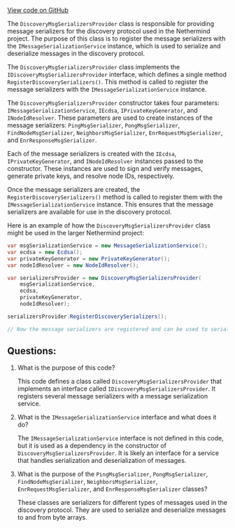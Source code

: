 [View code on GitHub](https://github.com/NethermindEth/nethermind/src/Nethermind/Nethermind.Network.Discovery/Serializers/DiscoveryMsgSerializersProvider.cs)

The `DiscoveryMsgSerializersProvider` class is responsible for providing message serializers for the discovery protocol used in the Nethermind project. The purpose of this class is to register the message serializers with the `IMessageSerializationService` instance, which is used to serialize and deserialize messages in the discovery protocol.

The `DiscoveryMsgSerializersProvider` class implements the `IDiscoveryMsgSerializersProvider` interface, which defines a single method `RegisterDiscoverySerializers()`. This method is called to register the message serializers with the `IMessageSerializationService` instance.

The `DiscoveryMsgSerializersProvider` constructor takes four parameters: `IMessageSerializationService`, `IEcdsa`, `IPrivateKeyGenerator`, and `INodeIdResolver`. These parameters are used to create instances of the message serializers: `PingMsgSerializer`, `PongMsgSerializer`, `FindNodeMsgSerializer`, `NeighborsMsgSerializer`, `EnrRequestMsgSerializer`, and `EnrResponseMsgSerializer`.

Each of the message serializers is created with the `IEcdsa`, `IPrivateKeyGenerator`, and `INodeIdResolver` instances passed to the constructor. These instances are used to sign and verify messages, generate private keys, and resolve node IDs, respectively.

Once the message serializers are created, the `RegisterDiscoverySerializers()` method is called to register them with the `IMessageSerializationService` instance. This ensures that the message serializers are available for use in the discovery protocol.

Here is an example of how the `DiscoveryMsgSerializersProvider` class might be used in the larger Nethermind project:

```csharp
var msgSerializationService = new MessageSerializationService();
var ecdsa = new Ecdsa();
var privateKeyGenerator = new PrivateKeyGenerator();
var nodeIdResolver = new NodeIdResolver();

var serializersProvider = new DiscoveryMsgSerializersProvider(
    msgSerializationService,
    ecdsa,
    privateKeyGenerator,
    nodeIdResolver);

serializersProvider.RegisterDiscoverySerializers();

// Now the message serializers are registered and can be used to serialize and deserialize messages in the discovery protocol.
```
## Questions: 
 1. What is the purpose of this code?
    
    This code defines a class called `DiscoveryMsgSerializersProvider` that implements an interface called `IDiscoveryMsgSerializersProvider`. It registers several message serializers with a message serialization service.

2. What is the `IMessageSerializationService` interface and what does it do?
    
    The `IMessageSerializationService` interface is not defined in this code, but it is used as a dependency in the constructor of `DiscoveryMsgSerializersProvider`. It is likely an interface for a service that handles serialization and deserialization of messages.

3. What is the purpose of the `PingMsgSerializer`, `PongMsgSerializer`, `FindNodeMsgSerializer`, `NeighborsMsgSerializer`, `EnrRequestMsgSerializer`, and `EnrResponseMsgSerializer` classes?
    
    These classes are serializers for different types of messages used in the discovery protocol. They are used to serialize and deserialize messages to and from byte arrays.